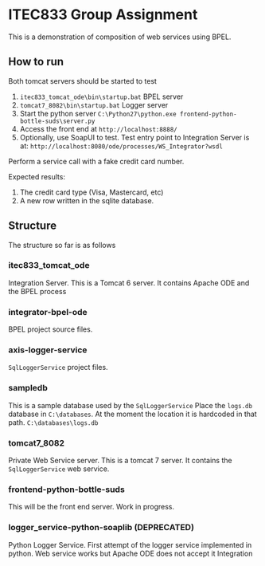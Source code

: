 # ITEC833 Group Assignment

This is a demonstration of composition of web services using BPEL.

## How to run
Both tomcat servers should be started to test

1. `itec833_tomcat_ode\bin\startup.bat` BPEL server
2. `tomcat7_8082\bin\startup.bat` Logger server
3. Start the python server `C:\Python27\python.exe frontend-python-bottle-suds\server.py`
4. Access the front end at `http://localhost:8888/`
5. Optionally, use SoapUI to test. 
   Test entry point to Integration Server is at: `http://localhost:8080/ode/processes/WS_Integrator?wsdl`
   
Perform a service call with a fake credit card number. 

Expected results:
1. The credit card type (Visa, Mastercard, etc)
2. A new row written in the sqlite database.


## Structure
The structure so far is as follows

### itec833_tomcat_ode
Integration Server.
This is a Tomcat 6 server. It contains Apache ODE and the BPEL process

### integrator-bpel-ode
BPEL project source files.

### axis-logger-service
`SqlLoggerService` project files.

### sampledb
This is a sample database used by the `SqlLoggerService`
Place the `logs.db` database in `C:\databases`. At the moment the location it is hardcoded in that path.
`C:\databases\logs.db`

### tomcat7_8082
Private Web Service server.
This is a tomcat 7 server. It contains the `SqlLoggerService` web service.

### frontend-python-bottle-suds
This will be the front end server. Work in progress.

### logger_service-python-soaplib (DEPRECATED)
Python Logger Service. First attempt of the logger service implemented in python. Web service works but Apache ODE does not accept it
Integration 





